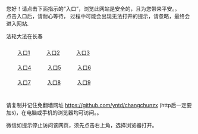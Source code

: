 您好！请点击下面指示的“入口”，浏览此网站是安全的，且为您带来平安。。 <br/>
点击入口后，请耐心等待， 过程中可能会出现无法打开的提示，请忽略，最终会进入网站. </br>

法轮大法在长春<br/>
<div style="padding:10px"><a style="margin:20px" target="_blank" href="https://d22un9et1bd12u.cloudfront.net/2Qpsp?jgxqwqik" id="ccLink1" rel="nofollow">入口1</a> <a target="_blank" style="margin:20px" href="https://d12p5xj8r0iw7b.cloudfront.net/2Qpsp?bokwb" id="ccLink2" rel="nofollow">入口2</a> <a style="margin:20px" target="_blank" href="https://d2ha19o4pmv15o.cloudfront.net/2Qpsp?crchp" id="ccLink3" rel="nofollow">入口3</a></div>

<div style="padding:10px" ><a style="margin:20px" target="_blank" href="https://d22un9et1bd12u.cloudfront.net/2Qpsp?jgxqwqik" id="ccLink4" rel="nofollow">入口4</a> <a style="margin:20px" href="https://d12p5xj8r0iw7b.cloudfront.net/2Qpsp?bokwb" target="_blank" id="ccLink5" rel="nofollow">入口5</a> <a style="margin:20px" href="https://d2ha19o4pmv15o.cloudfront.net/2Qpsp?crchp" target="_blank" id="ccLink6" rel="nofollow">入口6</a></div>

<div style="padding:10px"><a style="margin:20px" target="_blank" href="https://d22un9et1bd12u.cloudfront.net/2Qpsp?jgxqwqik" id="ccLink7" rel="nofollow">入口7</a> <a style="margin:20px" href="https://d12p5xj8r0iw7b.cloudfront.net/2Qpsp?bokwb" target="_blank" id="ccLink8" rel="nofollow">入口8</a> <a style="margin:20px" target="_blank" href="https://d2ha19o4pmv15o.cloudfront.net/2Qpsp?crchp" id="ccLink9" rel="nofollow">入口9</a></div>

<br/>



请复制并记住免翻墙网址 https://github.com/yntd/changchunzx (http后一定要加s)，在电脑或手机的浏览器均可访问。。<br/>

微信如提示停止访问该网页，须先点击右上角，选择浏览器打开。

